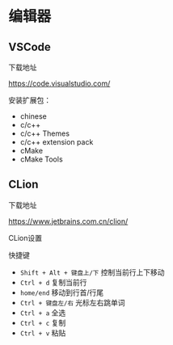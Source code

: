 # 编辑器


## VSCode

下载地址

https://code.visualstudio.com/

安装扩展包：
- chinese
- c/c++
- c/c++ Themes
- c/c++ extension pack
- cMake
- cMake Tools

## CLion

下载地址

https://www.jetbrains.com.cn/clion/

CLion设置

快捷键

- `Shift + Alt + 键盘上/下` 控制当前行上下移动
- `Ctrl + d` 复制当前行
- `home/end` 移动到行首/行尾
- `Ctrl + 键盘左/右` 光标左右跳单词
- `Ctrl + a` 全选
- `Ctrl + c` 复制
- `Ctrl + v` 粘贴

